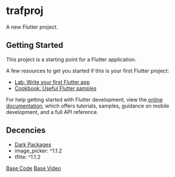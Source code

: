 # trafproj

A new Flutter project.

## Getting Started

This project is a starting point for a Flutter application.

A few resources to get you started if this is your first Flutter project:

- [Lab: Write your first Flutter app](https://docs.flutter.dev/get-started/codelab)
- [Cookbook: Useful Flutter samples](https://docs.flutter.dev/cookbook)

For help getting started with Flutter development, view the
[online documentation](https://docs.flutter.dev/), which offers tutorials,
samples, guidance on mobile development, and a full API reference.

## Decencies

- [Dark Packages](https://pub.dev/)
- image_picker: ^1.1.2
- tflite: ^1.1.2

[Base Code](https://github.com/bhism/flutter-tflite-app/blob/main/main.dart)
[Base Video](https://www.youtube.com/watch?v=ePtMSGKSBC8&t=18s)
